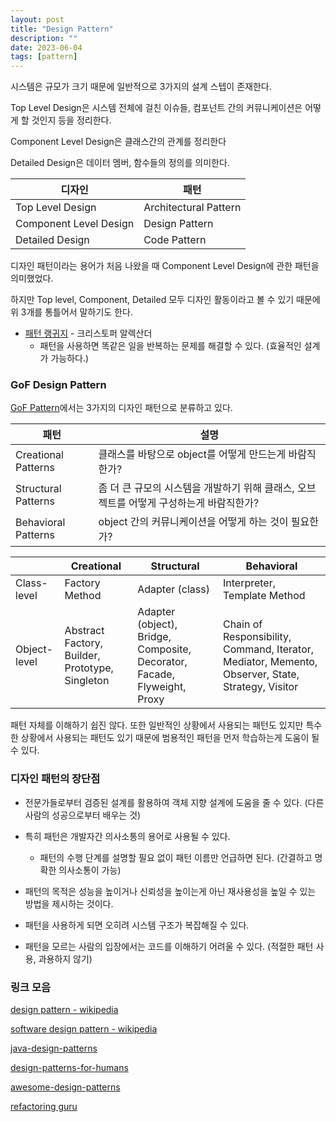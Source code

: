 ```yaml
---
layout: post
title: "Design Pattern"
description: ""
date: 2023-06-04
tags: [pattern]
---
```


시스템은 규모가 크기 때문에 일반적으로 3가지의 설계 스텝이 존재한다.

Top Level Design은 시스템 전체에 걸친 이슈들, 컴포넌트 간의 커뮤니케이션은 어떻게 할 것인지 등을 정리한다.

Component Level Design은 클래스간의 관계를 정리한다

Detailed Design은 데이터 멤버, 함수들의 정의를 의미한다.

|디자인|패턴|
|-----|---|
|Top Level Design|Architectural Pattern|
|Component Level Design|Design Pattern|
|Detailed Design|Code Pattern|

디자인 패턴이라는 용어가 처음 나왔을 때 Component Level Design에 관한 패턴을 의미했었다.

하지만 Top level, Component, Detailed 모두 디자인 활동이라고 볼 수 있기 때문에 위 3개를 통틀어서 말하기도 한다.

* <a href="http://www.yes24.com/Product/Goods/9027376">패턴 랭귀지</a> - 크리스토퍼 알렉산더
    * 패턴을 사용하면 똑같은 일을 반복하는 문제를 해결할 수 있다. (효율적인 설계가 가능하다.)

### GoF Design Pattern

<a href="https://en.wikipedia.org/wiki/Design_Patterns">GoF Pattern</a>에서는 3가지의 디자인 패턴으로 분류하고 있다.

|패턴|설명|
|----|---|
|Creational Patterns|클래스를 바탕으로 object를 어떻게 만드는게 바람직한가?|
|Structural Patterns|좀 더 큰 규모의 시스템을 개발하기 위해 클래스, 오브젝트를 어떻게 구성하는게 바람직한가?|
|Behavioral Patterns|object 간의 커뮤니케이션을 어떻게 하는 것이 필요한가?|

||Creational|Structural|Behavioral|
|-|----------|----------|----------|
|Class-level|Factory Method|Adapter (class)|Interpreter, Template Method|
|Object-level|Abstract Factory, Builder, Prototype, Singleton|Adapter (object), Bridge, Composite, Decorator, Facade, Flyweight, Proxy|Chain of Responsibility, Command, Iterator, Mediator, Memento, Observer, State, Strategy, Visitor|

패턴 자체를 이해하기 쉽진 않다. 또한 일반적인 상황에서 사용되는 패턴도 있지만 특수한 상황에서 사용되는 패턴도 있기 때문에 범용적인 패턴을 먼저 학습하는게 도움이 될 수 있다.

### 디자인 패턴의 장단점

* 전문가들로부터 검증된 설계를 활용하여 객체 지향 설계에 도움을 줄 수 있다. (다른 사람의 성공으로부터 배우는 것)

* 특히 패턴은 개발자간 의사소통의 용어로 사용될 수 있다.
    * 패턴의 수행 단계를 설명할 필요 없이 패턴 이름만 언급하면 된다. (간결하고 명확한 의사소통이 가능)

* 패턴의 목적은 성능을 높이거나 신뢰성을 높이는게 아닌 재사용성을 높일 수 있는 방법을 제시하는 것이다.

* 패턴을 사용하게 되면 오히려 시스템 구조가 복잡해질 수 있다.

* 패턴을 모르는 사람의 입장에서는 코드를 이해하기 어려울 수 있다. (적절한 패턴 사용, 과용하지 않기)

### 링크 모음

<a href="https://en.wikipedia.org/wiki/Design_pattern">design pattern - wikipedia</a>

<a href="https://en.wikipedia.org/wiki/Software_design_pattern">software design pattern - wikipedia</a>

<a href="https://github.com/iluwatar/java-design-patterns">java-design-patterns</a>

<a href="https://github.com/kamranahmedse/design-patterns-for-humans">design-patterns-for-humans</a>

<a href="https://github.com/DovAmir/awesome-design-patterns">awesome-design-patterns</a>

<a href="https://refactoring.guru/">refactoring guru</a>
